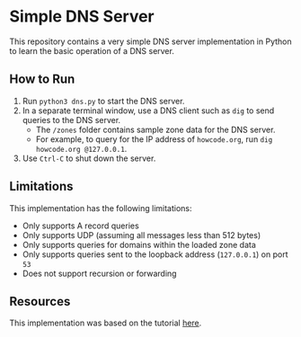 # Simple DNS Server

This repository contains a very simple DNS server implementation in Python to learn the basic operation of a DNS server.

## How to Run

1. Run `python3 dns.py` to start the DNS server.
2. In a separate terminal window, use a DNS client such as `dig` to send queries to the DNS server.
   - The `/zones` folder contains sample zone data for the DNS server. 
   - For example, to query for the IP address of `howcode.org`, run `dig howcode.org @127.0.0.1`. 
3. Use `Ctrl-C` to shut down the server.

## Limitations

This implementation has the following limitations:

- Only supports A record queries
- Only supports UDP (assuming all messages less than 512 bytes)
- Only supports queries for domains within the loaded zone data
- Only supports queries sent to the loopback address (`127.0.0.1`) on port `53`
- Does not support recursion or forwarding

## Resources

This implementation was based on the tutorial [here](https://youtube.com/playlist?list=PLBOh8f9FoHHhvO5e5HF_6mYvtZegobYX2). 
